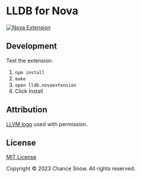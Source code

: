 # LLDB for Nova

[![Nova Extension](https://img.shields.io/github/v/tag/snow-developments/nova-lldb?label=nova)](https://extensions.panic.com/extensions/llc.snow/llc.snow.lldb)

## Development

Test the extension:

1. `npm install`
2. `make`
3. `open lldb.novaextension`
4. Click Install

## Attribution

[LLVM logo](./lldb.novaextension/extension.png) used with permission.

## License

[MIT License](https://opensource.org/licenses/MIT)

Copyright &copy; 2023 Chance Snow. All rights reserved.

